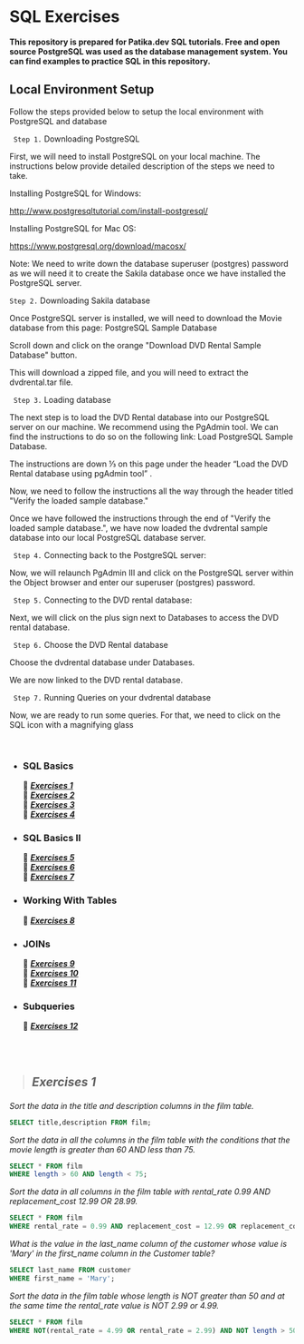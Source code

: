 # SQL Exercises 
**This repository is prepared for Patika.dev SQL tutorials. Free and open source PostgreSQL was used as the database management system. You can find examples to practice SQL in this repository.**
&nbsp;

## Local Environment Setup
Follow the steps provided below to setup the local environment with PostgreSQL and database

` Step 1.`  Downloading PostgreSQL

First, we will need to install PostgreSQL on your local machine. The instructions below provide detailed description of the steps we need to take.

Installing PostgreSQL for Windows:

http://www.postgresqltutorial.com/install-postgresql/

Installing PostgreSQL for Mac OS:

https://www.postgresql.org/download/macosx/

Note: We need to write down the database superuser (postgres) password as we will need it to create the Sakila database once we have installed the PostgreSQL server.

`Step 2.`  Downloading Sakila database

Once PostgreSQL server is installed, we will need to download the Movie database from this page: PostgreSQL Sample Database

Scroll down and click on the orange "Download DVD Rental Sample Database" button.

This will download a zipped file, and you will need to extract the dvdrental.tar file.

` Step 3.`  Loading database

The next step is to load the DVD Rental database into our PostgreSQL server on our machine. We recommend using the PgAdmin tool. We can find the instructions to do so on the following link: Load PostgreSQL Sample Database.

The instructions are down ⅓ on this page under the header “Load the DVD Rental database using pgAdmin tool” .

Now, we need to follow the instructions all the way through the header titled "Verify the loaded sample database."

Once we have followed the instructions through the end of "Verify the loaded sample database.", we have now loaded the dvdrental sample database into our local PostgreSQL database server.

` Step 4.`  Connecting back to the PostgreSQL server:

Now, we will relaunch PgAdmin III and click on the PostgreSQL server within the Object browser and enter our superuser (postgres) password.

` Step 5.`  Connecting to the DVD rental database:

Next, we will click on the plus sign next to Databases to access the DVD rental database.

` Step 6.`  Choose the DVD Rental database

Choose the dvdrental database under Databases.

We are now linked to the DVD rental database.

` Step 7.`  Running Queries on your dvdrental database

Now, we are ready to run some queries. For that, we need to click on the SQL icon with a magnifying glass

&nbsp;

- ### SQL Basics
   🔸 ***<a href='#Exercises 1'>Exercises 1</a><br>***
   🔸 ***<a href='#Exercises 2'>Exercises 2</a><br>***
   🔸 ***<a href='#Exercises 3'>Exercises 3</a><br>***
   🔸 ***<a href='#Exercises 4'>Exercises 4</a><br>***
- ### SQL Basics II
   🔸 ***<a href='#Exercises 5'>Exercises 5</a><br>***
   🔸 ***<a href='#Exercises 6'>Exercises 6</a><br>***
   🔸 ***<a href='#Exercises 7'>Exercises 7</a><br>***
- ### Working With Tables
   🔸 ***<a href='#Exercises 8'>Exercises 8</a><br>***
- ### JOINs
   🔸 ***<a href='#Exercises 9'>Exercises 9</a><br>***
   🔸 ***<a href='#Exercises 10'>Exercises 10</a><br>***
   🔸 ***<a href='#Exercises 11'>Exercises 11</a><br>***
- ### Subqueries
   🔸 ***<a href='#Exercises 12'>Exercises 12</a><br>***

<br/><br/>

> ## ***<p id = 'Exercises 1' > Exercises 1 </p>***
 _Sort the data in the title and description columns in the film table._
~~~sql
SELECT title,description FROM film;
~~~
_Sort the data in all the columns in the film table with the conditions that the movie length is greater than 60 AND less than 75._
~~~sql
SELECT * FROM film 
WHERE length > 60 AND length < 75;
~~~
_Sort the data in all columns in the film table with rental_rate 0.99 AND replacement_cost 12.99 OR 28.99._
~~~sql
SELECT * FROM film 
WHERE rental_rate = 0.99 AND replacement_cost = 12.99 OR replacement_cost = 28.99;
~~~
_What is the value in the last_name column of the customer whose value is 'Mary' in the first_name column in the Customer table?_
~~~sql
SELECT last_name FROM customer 
WHERE first_name = 'Mary';
~~~
_Sort the data in the film table whose length is NOT greater than 50 and at the same time the rental_rate value is NOT 2.99 or 4.99._
~~~sql
SELECT * FROM film 
WHERE NOT(rental_rate = 4.99 OR rental_rate = 2.99) AND NOT length > 50;
~~~
